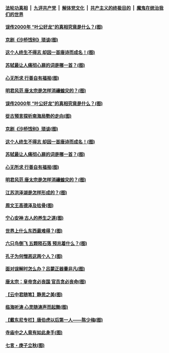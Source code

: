 

####  [法轮功真相](../../../../basic/blob/master/README.md?t=08140802) &nbsp;|&nbsp; [九评共产党](../../../../9ping.md/blob/master/README.md?t=08140802) &nbsp;|&nbsp; [解体党文化](../../../../jtdwh.md/blob/master/README.md?t=08140802)  &nbsp;|&nbsp; [共产主义的终极目的](../../../../gczydzjmd.md/blob/master/README.md?t=08140802) &nbsp;|&nbsp; [魔鬼在统治我们的世界](../../../../mgztzwmdsj.md/blob/master/README.md?t=08140802) 

#### [误传2000年 “叶公好龙”的真相究竟是什么？(图)](../pages/p7/942709.md?t=08140802) 

#### [京剧《沙桥饯别》琐谈(图)](../pages/p7/942505.md?t=08140802) 

#### [这个人终生不得志 却因一首唐诗而成名！(图)](../pages/p7/904604.md?t=08140802) 

#### [苏轼最让人痛彻心扉的词是哪一首？(图)](../pages/p7/942485.md?t=08140802) 

#### [心无所求 行善自有福报(图)](../pages/p7/904367.md?t=08140802) 

#### [明君风范 唐太宗是怎样消禳蝗灾的？(图)](../pages/p7/942392.md?t=08140802) 

#### [误传2000年 “叶公好龙”的真相究竟是什么？(图)](../pages/p7/942709.md?t=08140802) 

#### [從古預言探析南海局勢的走向(图)](../pages/p7/942786.md?t=08140802) 

#### [京剧《沙桥饯别》琐谈(图)](../pages/p7/942505.md?t=08140802) 

#### [这个人终生不得志 却因一首唐诗而成名！(图)](../pages/p7/904604.md?t=08140802) 

#### [苏轼最让人痛彻心扉的词是哪一首？(图)](../pages/p7/942485.md?t=08140802) 

#### [心无所求 行善自有福报(图)](../pages/p7/904367.md?t=08140802) 

#### [明君风范 唐太宗是怎样消禳蝗灾的？(图)](../pages/p7/942392.md?t=08140802) 

#### [江苏洪泽湖是怎样形成的？(图)](../pages/p7/942389.md?t=08140802) 

#### [周文王高德泽及枯骨(图)](../pages/p7/942198.md?t=08140802) 

#### [宁心安神 古人的养生之道(图)](../pages/p7/942390.md?t=08140802) 

#### [世界上什么东西最难得？(图)](../pages/p7/942446.md?t=08140802) 

#### [六只鸟倒飞 五颗陨石落 预兆着什么？(图)](../pages/p7/942391.md?t=08140802) 

#### [孔子为何憎恶这两个人？(图)](../pages/p7/942195.md?t=08140802) 

#### [面对误解时怎么办？吕蒙正器量非凡(图)](../pages/p7/942387.md?t=08140802) 

#### [唐太宗：皇帝贪必丧国 官员贪必丧命(图)](../pages/p7/942283.md?t=08140802) 

#### [【云中君随笔】静思之美(图)](../pages/p7/941751.md?t=08140802) 

#### [临海听涛 心灵随涛声而起舞(图)](../pages/p7/942047.md?t=08140802) 

#### [【戴东尼专栏】唐伯虎以后第一人——陈少梅(图)](../pages/p7/939491.md?t=08140802) 

#### [寺庙中之人竟有如此身手(图)](../pages/p7/942124.md?t=08140802) 

#### [七言・庚子立秋(图)](../pages/p7/942046.md?t=08140802) 

